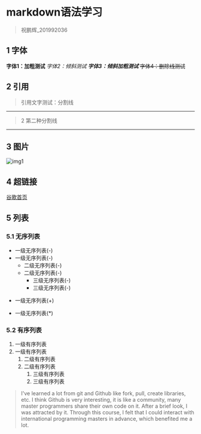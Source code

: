 # markdown语法学习 
>祝鹏辉_201992036
## 1 字体
**字体1：加粗测试**
*字体2：倾斜测试*
***字体3：倾斜加粗测试***
~~字体4：删除线测试~~
## 2 引用
>引用文字测试：分割线
--- 
>2 第二种分割线
***
## 3 图片
![img1](https://www.google.com/images/branding/googlelogo/1x/googlelogo_color_272x92dp.png "谷歌图标")
## 4 超链接
[谷歌首页]([超链接地址](https://www.google.com/) "谷歌搜索")
## 5 列表
### 5.1 无序列表
- 一级无序列表(-)
- 一级无序列表(-)
  - 二级无序列表(-)
  - 二级无序列表(-)
    - 三级无序列表(-)
    - 三级无序列表(-)
+ 一级无序列表(+)
* 一级无序列表(*)
### 5.2 有序列表
1. 一级有序列表
2. 一级有序列表
    1. 二级有序列表
    2. 二级有序列表
       1. 三级有序列表
       2. 三级有序列表
>I've learned a lot from git and Github like fork, pull, create libraries, etc. I think Github is very interesting, it is like a community, many master programmers share their own code on it. After a brief look, I was attracted by it. Through this course, I felt that I could interact with international programming masters in advance, which benefited me a lot. 